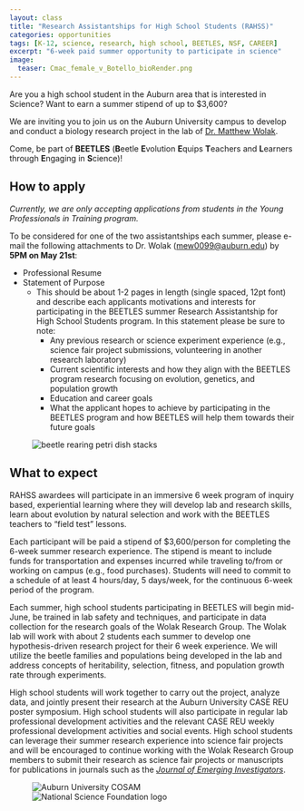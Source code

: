 ```yaml
---
layout: class
title: "Research Assistantships for High School Students (RAHSS)"
categories: opportunities
tags: [K-12, science, research, high school, BEETLES, NSF, CAREER]
excerpt: "6-week paid summer opportunity to participate in science"
image:
  teaser: Cmac_female_v_Botello_bioRender.png
---
```


Are you a high school student in the Auburn area that is interested in Science? Want to earn a summer stipend of up to $3,600?

We are inviting you to join us on the Auburn University campus to develop and conduct a biology research project in the lab of [Dr. Matthew Wolak](https://www.auburn.edu/cosam/departments/biology/biology-faculty/wolak/index.htm).

Come, be part of __BEETLES__ (**B**eetle **E**volution **E**quips **T**eachers and **L**earners through **E**ngaging in **S**cience)!

## How to apply
_Currently, we are only accepting applications from students in the Young Professionals in Training program._

To be considered for one of the two assistantships each summer, please e-mail the following attachments to Dr. Wolak ([mew0099@auburn.edu](mailto:mew0099@auburn.edu)) by __5PM on May 21st__:

  - Professional Resume
  - Statement of Purpose
    - This should be about 1-2 pages in length (single spaced, 12pt font) and describe each applicants motivations and interests for participating in the BEETLES summer Research Assistantship for High School Students program. In this statement please be sure to note:
        - Any previous research or science experiment experience (e.g., science fair project submissions, volunteering in another research laboratory)
        - Current scientific interests and how they align with the BEETLES program research focusing on evolution, genetics, and population growth
        - Education and career goals
        - What the applicant hopes to achieve by participating in the BEETLES program and how BEETLES will help them towards their future goals 

<figure class="third">
  <img
    src="{% picture direct beetlePetriDishFocus_2018Oct.jpg %}"
    alt="beetle rearing petri dish stacks">
</figure>

## What to expect

RAHSS awardees will participate in an immersive 6 week program of inquiry based, experiential learning where they will develop lab and research skills, learn about evolution by natural selection and work with the BEETLES teachers to “field test” lessons.

Each participant will be paid a stipend of $3,600/person for completing the 6-week summer research experience. The stipend is meant to include funds for transportation and expenses incurred while traveling to/from or working on campus (e.g., food purchases). Students will need to commit to a schedule of at least 4 hours/day, 5 days/week, for the continuous 6-week period of the program.
	
Each summer, high school students participating in BEETLES will begin mid-June, be trained in lab safety and techniques, and participate in data collection for the research goals of the Wolak Research Group. The Wolak lab will work with about 2 students each summer to develop one hypothesis-driven research project for their 6 week experience. We will utilize the beetle families and populations being developed in the lab and address concepts of heritability, selection, fitness, and population growth rate through experiments.

High school students will work together to carry out the project, analyze data, and jointly present their research at the Auburn University CASE REU poster symposium. High school students will also participate in regular lab professional development activities and the relevant CASE REU weekly professional development activities and social events. High school students can leverage their summer research experience into science fair projects and will be encouraged to continue working with the Wolak Research Group members to submit their research as science fair projects or manuscripts for publications in journals such as the [_Journal of Emerging Investigators_](https://emerginginvestigators.org/).
	

<figure class="third">
  <img
    src="{% picture direct au_cosam_v.png %}"
    alt="Auburn University COSAM">
  <img
    src="{% picture direct nsf-logo.png %}"
    alt="National Science Foundation logo">
<!-- TODO: 3rd picture = Wolak Research Group/BEETLES symbol/graphic -->    
</figure>

